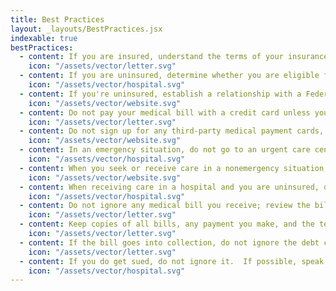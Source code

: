 ```yaml
---
title: Best Practices
layout: _layouts/BestPractices.jsx
indexable: true
bestPractices:
  - content: If you are insured, understand the terms of your insurance plan with respect to deductibles, co-pays, co-shares and whether you need prior approval.
    icon: "/assets/vector/letter.svg"
  - content: If you are uninsured, determine whether you are eligible for Medicaid, NJ Family Care or Free or Discounted Care (known as Charity Care). Charity Care is only available at acute care hospitals.
    icon: "/assets/vector/hospital.svg"
  - content: If you're uninsured, establish a relationship with a Federally Qualified Health Care facility in your area.
    icon: "/assets/vector/website.svg"
  - content: Do not pay your medical bill with a credit card unless you are certain that you can afford to pay your credit card bill.
    icon: "/assets/vector/letter.svg"
  - content: Do not sign up for any third-party medical payment cards, unless you are certain that you will be able to pay the bill during the usual introductory, interest-free period.
    icon: "/assets/vector/website.svg"
  - content: In an emergency situation, do not go to an urgent care center, but rather go to the emergency room in the closest acute care hospital.
    icon: "/assets/vector/hospital.svg"
  - content: When you seek or receive care in a nonemergency situation, always ask whether the physicians you are seeing are in your insurance network if the provider has not informed you (which they are obligated to do).
    icon: "/assets/vector/website.svg"
  - content: When receiving care in a hospital and you are uninsured, do not leave the hospital without first requesting (and hopefully) receiving a Charity Care application.
    icon: "/assets/vector/hospital.svg"
  - content: Do not ignore any medical bill you receive; review the bill to determine the accuracy of the bill to ensure that it contains no duplicate charges and that you received the services for which you are being billed; if you cannot pay within the time stated on the bill, enter into negotiations with the health provider to enter into a Reasonable Payment Plan based on your income.
    icon: "/assets/vector/letter.svg"
  - content: Keep copies of all bills, any payment you make, and the terms and conditions of any Payment Plan that you negotiate with your provider.
    icon: "/assets/vector/letter.svg"
  - content: If the bill goes into collection, do not ignore the debt collector's attempts to contact you. The debt collector is required to provide you with verification of the debt upon request. The collection agency is also required to offer you a Reasonable Payment Plan based on your income.
    icon: "/assets/vector/letter.svg"
  - content: If you do get sued, do not ignore it.  If possible, speak with an attorney about whether you should answer, contest the bill, file for bankruptcy or take other action.
    icon: "/assets/vector/hospital.svg"
---
```

